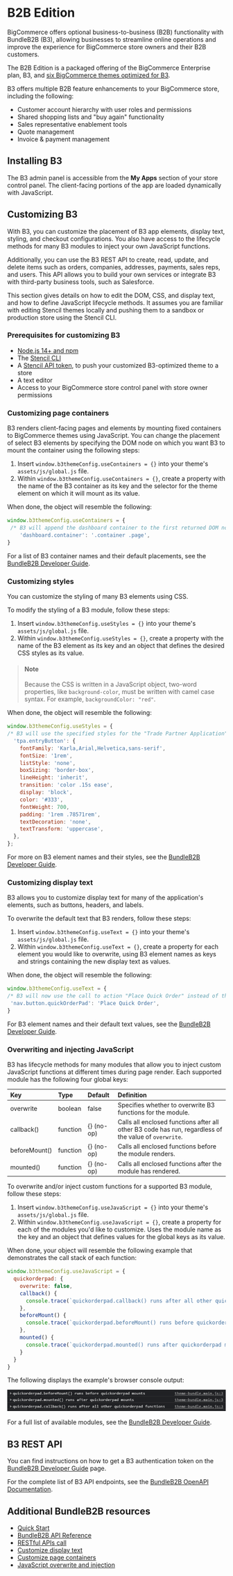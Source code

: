 # B2B Edition 

BigCommerce offers optional business-to-business (B2B) functionality with BundleB2B (B3), allowing businesses to streamline online operations and improve the experience for BigCommerce store owners and their B2B customers.

The B2B Edition is a packaged offering of the BigCommerce Enterprise plan, B3, and [six BigCommerce themes optimized for B3](https://support.bigcommerce.com/s/article/B2B-Edition?language=en_US#themes).

B3 offers multiple B2B feature enhancements to your BigCommerce store, including the following:

- Customer account hierarchy with user roles and permissions
- Shared shopping lists and "buy again" functionality
- Sales representative enablement tools
- Quote management
- Invoice & payment management

## Installing B3 

The B3 admin panel is accessible from the **My Apps** section of your store control panel. The client-facing portions of the app are loaded dynamically with JavaScript.

## Customizing B3

With B3, you can customize the placement of B3 app elements, display text, styling, and checkout configurations. You also have access to the lifecycle methods for many B3 modules to inject your own JavaScript functions.

Additionally, you can use the B3 REST API to create, read, update, and delete items such as orders, companies, addresses, payments, sales reps, and users. This API allows you to build your own services or integrate B3 with third-party business tools, such as Salesforce.

This section gives details on how to edit the DOM, CSS, and display text, and how to define JavaScript lifecycle methods. It assumes you are familiar with editing Stencil themes locally and pushing them to a sandbox or production store using the Stencil CLI.

### Prerequisites for customizing B3

- [Node.js 14+ and npm](https://nodejs.org/en/download/releases/)
- The [Stencil CLI](/stencil-docs/installing-stencil-cli/installing-stencil)
- A [Stencil API token](https://support.bigcommerce.com/s/article/Store-API-Accounts#creating), to push your customized B3-optimized theme to a store 
- A text editor
- Access to your BigCommerce store control panel with store owner permissions

### Customizing page containers

B3 renders client-facing pages and elements by mounting fixed containers to BigCommerce themes using JavaScript. You can change the placement of select B3 elements by specifying the DOM node on which you want B3 to mount the container using the following steps:

1. Insert `window.b3themeConfig.useContainers = {}` into your theme's `assets/js/global.js` file. 
2. Within `window.b3themeConfig.useContainers = {}`, create a property with the name of the B3 container as its key and the selector for the theme element on which it will mount as its value. 

When done, the object will resemble the following:

```jsx title="Example: Specify a custom mount node for the dashboard container"
window.b3themeConfig.useContainers = {
 /* B3 will append the dashboard container to the first returned DOM node with a class of "page" that is a descendant of an element with the class of "container" */
	'dashboard.container': '.container .page',
}
```

For a list of B3 container names and their default placements, see the [BundleB2B Developer Guide](https://developer.bundleb2b.net/storefront/containers.html).

### Customizing styles

You can customize the styling of many B3 elements using CSS.

To modify the styling of a B3 module, follow these steps:
1. Insert `window.b3themeConfig.useStyles = {}` into your theme's `assets/js/global.js` file. 
2. Within `window.b3themeConfig.useStyles = {}`, create a property with the name of the B3 element as its key and an object that defines the desired CSS styles as its value.

<!-- theme: info -->
> #### Note
> Because the CSS is written in a JavaScript object, two-word properties, like `background-color`, must be written with camel case syntax. For example, `backgroundColor: "red"`.


When done, the object will resemble the following:

```jsx title="Example: Specify custom styles for the TPA button" lineNumbers
window.b3themeConfig.useStyles = {
/* B3 will use the specified styles for the "Trade Partner Application" button that is appended to the secondary navigation menu */
  'tpa.entryButton': {
    fontFamily: 'Karla,Arial,Helvetica,sans-serif',
    fontSize: '1rem',
    listStyle: 'none',
    boxSizing: 'border-box',
    lineHeight: 'inherit',
    transition: 'color .15s ease',
    display: 'block',
    color: '#333',
    fontWeight: 700,
    padding: '1rem .78571rem',
    textDecoration: 'none',
    textTransform: 'uppercase',
  },
};
```

For more on B3 element names and their styles, see the [BundleB2B Developer Guide](https://developer.bundleb2b.net/storefront/styles.html).

### Customizing display text

B3 allows you to customize display text for many of the application's elements, such as buttons, headers, and labels.

To overwrite the default text that B3 renders, follow these steps:

1. Insert `window.b3themeConfig.useText = {}` into your theme's `assets/js/global.js` file. 
2. Within `window.b3themeConfig.useText = {}`, create a property for each element you would like to overwrite, using B3 element names as keys and strings containing the new display text as values.

When done, the object will resemble the following:

```jsx title="Example: Specify custom display text for the quick order button" lineNumbers
window.b3themeConfig.useText = {
/* B3 will now use the call to action "Place Quick Order" instead of the default "Quick Order Pad" for the button that is appended to the secondary navigation menu */
 'nav.button.quickOrderPad': 'Place Quick Order',
}
```

For B3 element names and their default text values, see the [BundleB2B Developer Guide](https://developer.bundleb2b.net/storefront/text.html).

### Overwriting and injecting JavaScript

B3 has lifecycle methods for many modules that allow you to inject custom JavaScript functions at different times during page render. Each supported module has the following four global keys:

| Key | Type | Default | Definition |
|:----|:-----|:--------|:-----------|
| overwrite | boolean | false | Specifies whether to overwrite B3 functions for the module. |
| callback() | function | {} (no-op) | Calls all enclosed functions after all other B3 code has run, regardless of the value of `overwrite`. |
| beforeMount() | function | {} (no-op) | Calls all enclosed functions before the module renders. |
| mounted() | function | {} (no-op) | Calls all enclosed functions after the module has rendered. |

To overwrite and/or inject custom functions for a supported B3 module, follow these steps:

1. Insert `window.b3themeConfig.useJavaScript = {}` into your theme's `assets/js/global.js` file. 
2. Within `window.b3themeConfig.useJavaScript = {}`, create a property for each of the modules you'd like to customize. Uses the module name as the key and an object that defines values for the global keys as its value.

When done, your object will resemble the following example that demonstrates the call stack of each function:

```jsx title="Example: Specify lifecycle method values for the quick order pad module" lineNumbers
window.b3themeConfig.useJavaScript = {
  quickorderpad: {
    overwrite: false,
    callback() {
      console.trace(`quickorderpad.callback() runs after all other quickorderpad functions`);
    },
    beforeMount() {
      console.trace(`quickorderpad.beforeMount() runs before quickorderpad mounts`);
    },
    mounted() {
      console.trace(`quickorderpad.mounted() runs after quickorderpad mounts`);
    }
  }
}
```

The following displays the example's browser console output:

![B3 console log output](https://github.com/bigcommerce/dev-docs/blob/fc576cd09ee4f346d2668d97082a75aeff7ff468/assets/images/B3-console.png?raw=true)

For a full list of available modules, see the [BundleB2B Developer Guide](https://developer.bundleb2b.net/storefront/js.html).

## B3 REST API

You can find instructions on how to get a B3 authentication token on the [BundleB2B Developer Guide](https://developer.bundleb2b.net/storefront/api-call.html) page.

For the complete list of B3 API endpoints, see the [BundleB2B OpenAPI Documentation](https://bundleb2b.stoplight.io/).

## Additional BundleB2B resources

- [Quick Start](https://developer.bundleb2b.net/storefront/quick-start.html)
- [BundleB2B API Reference](https://bundleb2b.stoplight.io/)
- [RESTful APIs call](https://developer.bundleb2b.net/storefront/api-call.html)
- [Customize display text](https://developer.bundleb2b.net/storefront/text.html)
- [Customize page containers](https://developer.bundleb2b.net/storefront/containers.html)
- [JavaScript overwrite and injection](https://developer.bundleb2b.net/storefront/js.html)
